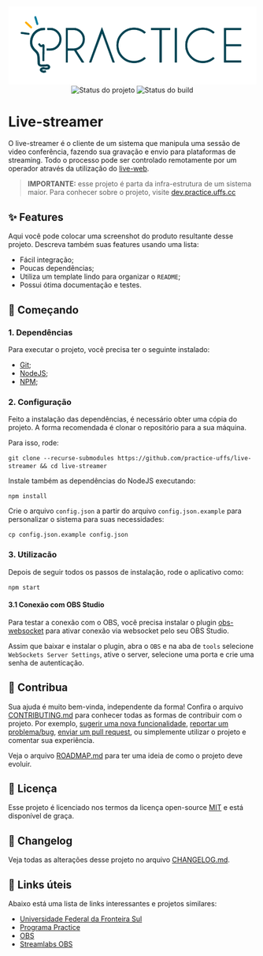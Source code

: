 <p align="center">
    <img width="800" src=".github/logo.png" title="Logo do projeto"><br />
    <img src="https://img.shields.io/maintenance/yes/2021?style=for-the-badge" title="Status do projeto">
    <img src="https://img.shields.io/github/workflow/status/practice-uffs/live-streamer/ci.uffs.cc?label=Build&logo=github&logoColor=white&style=for-the-badge" title="Status do build">
</p>

# Live-streamer

O live-streamer é o cliente de um sistema que manipula uma sessão de video conferência, fazendo sua gravação e envio para plataformas de streaming. Todo o processo pode ser controlado remotamente por um operador através da utilização do [live-web](https://github.com/practice-uffs/live-web).

> **IMPORTANTE:** esse projeto é parta da infra-estrutura de um sistema maior. Para conhecer sobre o projeto, visite [dev.practice.uffs.cc](https://dev.practice.uffs.cc)

## ✨ Features

Aqui você pode colocar uma screenshot do produto resultante desse projeto. Descreva também suas features usando uma lista:

* Fácil integração;
* Poucas dependências;
* Utiliza um template lindo para organizar o `README`;
* Possui ótima documentação e testes.

## 🚀 Começando

### 1. Dependências

Para executar o projeto, você precisa ter o seguinte instalado:

- [Git](https://git-scm.com);
- [NodeJS](https://nodejs.org/en/);
- [NPM](https://www.npmjs.com/package/npm);

### 2. Configuração

Feito a instalação das dependências, é necessário obter uma cópia do projeto. A forma recomendada é clonar o repositório para a sua máquina.

Para isso, rode:

```
git clone --recurse-submodules https://github.com/practice-uffs/live-streamer && cd live-streamer
```

Instale também as dependências do NodeJS executando:

```
npm install
```

Crie o arquivo `config.json` a partir do arquivo `config.json.example` para personalizar o sistema para suas necessidades:

```
cp config.json.example config.json
```

### 3. Utilizacão

Depois de seguir todos os passos de instalação, rode o aplicativo como:

```
npm start
```

#### 3.1 Conexão com OBS Studio

Para testar a conexão com o OBS, você precisa instalar o plugin [obs-websocket](https://github.com/Palakis/obs-websocket/releases/tag/4.9.1) para ativar conexão via websocket pelo seu OBS Studio.

Assim que baixar e instalar o plugin, abra o `OBS` e na aba de `tools` selecione `WebSockets Server Settings`, ative o server, selecione uma porta e crie uma senha de autenticação.




## 🤝 Contribua

Sua ajuda é muito bem-vinda, independente da forma! Confira o arquivo [CONTRIBUTING.md](CONTRIBUTING.md) para conhecer todas as formas de contribuir com o projeto. Por exemplo, [sugerir uma nova funcionalidade](https://github.com/practice-uffs/live-streamer/issues/new?assignees=&labels=&template=feature_request.md&title=), [reportar um problema/bug](https://github.com/practice-uffs/live-streamer/issues/new?assignees=&labels=bug&template=bug_report.md&title=), [enviar um pull request](https://github.com/ccuffs/hacktoberfest/blob/master/docs/tutorial-pull-request.md), ou simplemente utilizar o projeto e comentar sua experiência.

Veja o arquivo [ROADMAP.md](ROADMAP.md) para ter uma ideia de como o projeto deve evoluir.

## 🎫 Licença

Esse projeto é licenciado nos termos da licença open-source [MIT](https://choosealicense.com/licenses/mit) e está disponível de graça.

## 🧬 Changelog

Veja todas as alterações desse projeto no arquivo [CHANGELOG.md](CHANGELOG.md).

## 🧪 Links úteis

Abaixo está uma lista de links interessantes e projetos similares:

* [Universidade Federal da Fronteira Sul](https://www.uffs.edu.br)
* [Programa Practice](https://practice.uffs.cc)
* [OBS](https://obsproject.com)
* [Streamlabs OBS](https://streamlabs.com)
